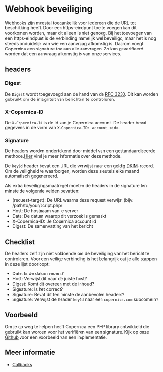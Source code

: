 # Webhook beveiliging
Webhooks zijn meestal toegankelijk voor iedereen die de URL tot beschikking heeft. Door een https-eindpunt toe te voegen kan dit voorkomen worden, maar dit alleen is niet genoeg. Bij het toevoegen van een https-eindpunt is de verbinding namelijk wel beveiligd, maar het is nog steeds onduidelijk van wie een aanvraag afkomstig is. Daarom voegt Copernica een signature toe aan alle aanvragen. Zo kan geverifieerd worden dat een aanvraag afkomstig is van onze services.

## headers

### Digest
De `Digest` wordt toegevoegd aan de hand van de [RFC 3230](https://tools.ietf.org/html/rfc3230#section-4.3.2). Dit kan worden gebruikt om de integriteit van berichten te controleren.

### X-Copernica-ID
De `X-Copernica-ID` is de id van je Copernica account. De header bevat gegevens in de vorm van `X-Copernica-ID: account_<id>`.

### Signature
De headers worden ondertekend door middel van een gestandaardiseerde methode.[Hier](https://tools.ietf.org/html/draft-cavage-http-signatures-10) vind je meer informatie over deze methode.

De `keyId` header bevat een URL die verwijst naar een geldig [DKIM](./dkim)-record. Om de veiligheid te waarborgen, worden deze sleutels elke maand automatisch gegenereerd.

Als extra beveiligingsmaatregel moeten de headers in de signature ten minste de volgende velden bevatten:
*   (request-target):    De URL waarna deze request verwijst (bijv. /path/to/your/script.php) 
*   Host:                De hostnaam van je server
*   Date:                De datum waarop dit verzoek is gemaakt
*   X-Copernica-ID:      Je Copernica account id
*   Digest:              De samenvatting van het bericht

## Checklist
De headers zelf zijn niet voldoende om de beveiliging van het bericht te controleren. Voor een veilige verbinding is het belangrijk dat je alle stappen in deze lijst doorloopt:

*   Date:        Is de datum recent?
*   Host:        Verwijst dit naar de juiste host?
*   Digest:      Komt dit overeen met de inhoud?
*   Signature:   Is het correct?
*   Signature:   Bevat dit ten minste de aanbevolen headers?
*   Signature:   Verwijst de header `keyId` naar een `copernica.com` subdomein?

## Voorbeeld
Om je op weg te helpen heeft Copernica een PHP library ontwikkeld die gebruikt kan worden voor het verifiëren van een signature. Kijk op onze [Github](https://github.com/CopernicaMarketingSoftware/http-signatures-php) voor een voorbeeld van een implementatie.

## Meer informatie
*   [Callbacks](./callbacks)
